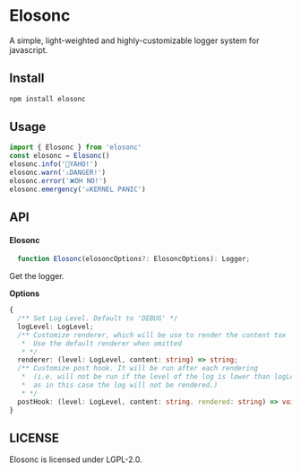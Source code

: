 # Elosonc

A simple, light-weighted and highly-customizable logger system for javascript.

## Install

```bash
npm install elosonc
```

## Usage

```typescript
import { Elosonc } from 'elosonc'
const elosonc = Elosonc()
elosonc.info('💬YAHO!')
elosonc.warn('⚠️DANGER!')
elosonc.error('❌OH NO!')
elosonc.emergency('☠️KERNEL PANIC')
```

## API

#### Elosonc

```typescript
  function Elosonc(elosoncOptions?: ElosoncOptions): Logger;
```
Get the logger.

**Options**
```typescript
{
  /** Set Log Level. Default to 'DEBUG' */
  logLevel: LogLevel;
  /** Customize renderer, which will be use to render the content tox
   *  Use the default renderer when omitted
   * */
  renderer: (level: LogLevel, content: string) => string;
  /** Customize post hook. It will be run after each rendering
   *  (i.e. will not be run if the level of the log is lower than logLevel
   *  as in this case the log will not be rendered.) 
   * */
  postHook: (level: LogLevel, content: string. rendered: string) => void;
}
```

## LICENSE

Elosonc is licensed under LGPL-2.0.